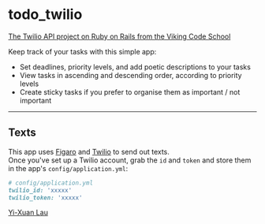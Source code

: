 # todo_twilio

[The Twilio API project on Ruby on Rails from the Viking Code School](http://www.vikingcodeschool.com)


Keep track of your tasks with this simple app:   
- Set deadlines, priority levels, and add poetic descriptions to your tasks  
- View tasks in ascending and descending order, according to priority levels   
- Create sticky tasks if you prefer to organise them as important / not important 

---
## Texts

This app uses [Figaro](https://github.com/laserlemon/figaro) and [Twilio](https://www.twilio.com) to send out texts.  
Once you've set up a Twilio account, grab the `id` and `token` and store them in the app's `config/application.yml`:

```ruby
# config/application.yml
twilio_id: 'xxxxx'
twilio_token: 'xxxxx'
```


[Yi-Xuan Lau](https://github.com/yxlau/project_todo_twilio)